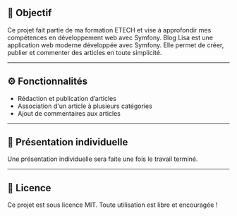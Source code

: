 
## 🎯 Objectif

Ce projet fait partie de ma formation ETECH et vise à approfondir mes compétences en développement web avec Symfony. Blog Lisa est une application web moderne développée avec Symfony. Elle permet de créer, publier et commenter des articles en toute simplicité.

---

## ⚙️ Fonctionnalités

* Rédaction et publication d’articles
* Association d'un article à plusieurs catégories
* Ajout de commentaires aux articles

---

## 💬 Présentation individuelle

Une présentation individuelle sera faite une fois le travail terminé.

---

## 📄 Licence

Ce projet est sous licence MIT. Toute utilisation est libre et encouragée !
